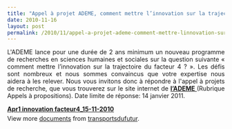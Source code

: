 ```yaml
---
title: "Appel à projet ADEME, comment mettre l’innovation sur la trajectoire du facteur 4 ?"
date: 2010-11-16
layout: post
permalink: /2010/11/appel-a-projet-ademe-comment-mettre-linnovation-sur-la-trajectoire-du-facteur-4.html
---
```


<p style="text-align: justify">L'ADEME lance pour une durée de 2 ans minimum un nouveau programme de recherches en sciences humaines et sociales sur la question suivante « comment mettre l’innovation sur la trajectoire du facteur 4 ? ». Les défis sont nombreux et nous sommes convaincus que votre expertise nous aidera à les relever. Nous vous invitons donc à répondre à l'appel à projets de recherche, que vous trouverez sur le site internet de <strong><a href="http://www.ademe.fr" target="_blank">l’ADEME </a></strong>(Rubrique Appels à propositions). Date limite de réponse: 14 janvier 2011. </p>  <!--more-->   <div id="__ss_5798572" style="width: 477px"><strong style="margin: 12px 0 4px"><a href="http://www.slideshare.net/transportsdufutur/apr1-innovation-facteur415112010" title="Apr1 innovation facteur4_15-11-2010">Apr1 innovation facteur4_15-11-2010</a></strong>        <div style="padding: 5px 0 12px">View more <a href="http://www.slideshare.net/">documents</a> from <a href="http://www.slideshare.net/transportsdufutur">transportsdufutur</a>.</div> </div>